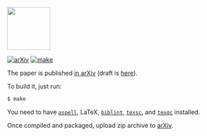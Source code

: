 <img src="https://www.objectionary.com/cactus.svg" height="100px"/>

[![arXiv](https://img.shields.io/badge/arXiv-2112.11988-green.svg)](https://arxiv.org/abs/2112.11988)
[![make](https://github.com/yegor256/reducing-programs-to-objects/actions/workflows/latexmk.yml/badge.svg)](https://github.com/yegor256/reducing-programs-to-objects/actions/workflows/latexmk.yml)

The paper is published [in arXiv](https://arxiv.org/abs/2112.11988) (draft is [here](https://github.com/objectionary/reducing-programs-to-objects/blob/gh-pages/paper.pdf)).

To build it, just run:

```bash
$ make
```

You need to have
[`aspell`](http://aspell.net/),
LaTeX,
[`biblint`](https://github.com/Kingsford-Group/biblint),
[`texsc`](https://rubygems.org/gems/texsc),
and
[`texqc`](https://rubygems.org/gems/texqc)
installed.

Once compiled and packaged, upload zip archive to [arXiv](https://arxiv.org/abs/2112.11988).
